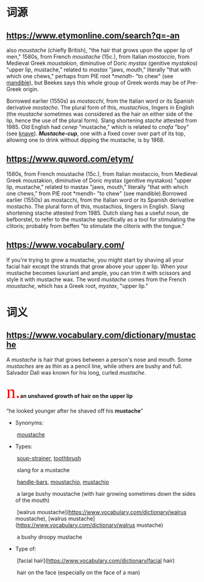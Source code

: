 # 词源
## https://www.etymonline.com/search?q=-an

also *moustache* (chiefly British), "the hair that grows upon the upper lip of men," 1580s, from French *moustache* (15c.), from Italian *mostaccio*, from Medieval Greek *moustakion*, diminutive of Doric *mystax* (genitive *mystakos*) "upper lip, mustache," related to *mastax* "jaws, mouth," literally "that with which one chews," perhaps from PIE root **mendh-* "to chew" (see [mandible](https://www.etymonline.com/word/mandible?ref=etymonline_crossreference)), but Beekes says this whole group of Greek words may be of Pre-Greek origin.

Borrowed earlier (1550s) as *mostacchi*, from the Italian word or its Spanish derivative *mostacho*. The plural form of this, *mustachios*, lingers in English (the *mustache* sometimes was considered as the hair on either side of the lip, hence the use of the plural form). Slang shortening *stache* attested from 1985. Old English had *cenep* "mustache," which is related to *cnafa* "boy" (see [knave](https://www.etymonline.com/word/knave?ref=etymonline_crossreference)). ***Mustache-cup***, one with a fixed cover over part of its top, allowing one to drink without dipping the mustache, is by 1868.



## https://www.quword.com/etym/

1580s, from French moustache (15c.), from Italian mostaccio, from  Medieval Greek moustakion, diminutive of Doric mystax (genitive  mystakos) "upper lip, mustache," related to mastax "jaws, mouth,"  literally "that with which one chews," from PIE root *mendh- "to chew"  (see mandible).Borrowed earlier (1550s) as mostacchi, from the Italian  word or its Spanish derivative mostacho. The plural form of this,  mustachios, lingers in English. Slang shortening stache attested from  1985. Dutch slang has a useful noun, de befborstel, to refer to the  mustache specifically as a tool for stimulating the clitoris; probably  from beffen "to stimulate the clitoris with the tongue."



## https://www.vocabulary.com/

If you're trying to grow a mustache, you might start by shaving all your facial hair except the strands that grow above your upper lip. When  your mustache becomes luxuriant and ample, you can trim it with scissors and style it with mustache wax. The word *mustache* comes from the French *moustache*, which has a Greek root, *mystax*, "upper lip."




# 词义
## https://www.vocabulary.com/dictionary/mustache

A *mustache* is hair that grows between a person's nose and mouth. Some *mustaches* are as thin as a pencil line, while others are bushy and full. Salvador Dali was known for his long, curled *mustache*.

<font color="red" face="黑体" size=15>n.</font>**an unshaved growth of hair on the upper lip**

“he looked younger after he shaved off his  **mustache**”

- Synonyms:

  ​					[moustache](https://www.vocabulary.com/dictionary/moustache)

- Types:

  ​					[soup-strainer](https://www.vocabulary.com/dictionary/soup-strainer), [toothbrush](https://www.vocabulary.com/dictionary/toothbrush) 
  
  ​					slang for a mustache

  ​					[handle-bars](https://www.vocabulary.com/dictionary/handle-bars), [moustachio](https://www.vocabulary.com/dictionary/moustachio), [mustachio](https://www.vocabulary.com/dictionary/mustachio)
  
  ​					a large bushy moustache (with hair growing sometimes down the sides of the mouth)

  ​					[walrus moustache](https://www.vocabulary.com/dictionary/walrus moustache), [walrus mustache](https://www.vocabulary.com/dictionary/walrus mustache)
  
  ​					a bushy droopy mustache

- Type of:

  ​					[facial hair](https://www.vocabulary.com/dictionary/facial hair)
  
  ​					hair on the face (especially on the face of a man)

